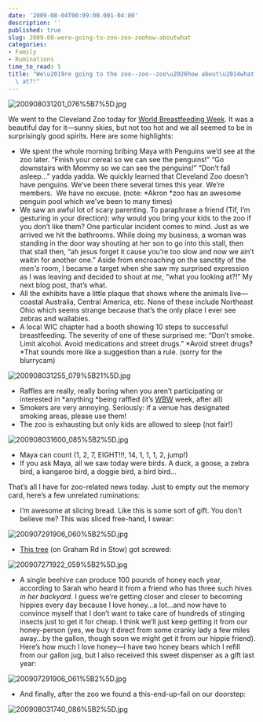 ```yaml
---
date: '2009-08-04T00:09:00.001-04:00'
description: ''
published: true
slug: 2009-08-were-going-to-zoo-zoo-zoohow-aboutwhat
categories:
- Family
- Ruminations
time_to_read: 5
title: "We\u2019re going to the zoo--zoo--zoo\u2026how about\u2014what are you looking\
  \ at?!"
---
```



![200908031201_076%5B7%5D.jpg](200908031201_076%5B7%5D.jpg)

We went to the Cleveland Zoo today for [World Breastfeeding Week](http://worldbreastfeedingweek.org/). It was a beautiful day for it—sunny skies, but not too hot and we all seemed to be in surprisingly good spirits. Here are some highlights:  <ul>   <li>We spent the whole morning bribing Maya with Penguins we’d see at the zoo later. “Finish your cereal so we can see the penguins!” “Go downstairs with Mommy so we can see the penguins!” “Don’t fall asleep…” yadda yadda. We quickly learned that Cleveland Zoo doesn’t have penguins. We’ve been there several times this year. We’re members.&#160; We have no excuse. (note: *Akron *zoo has an awesome penguin pool which we’ve been to many times) </li>    <li>We saw an awful lot of scary parenting. To paraphrase a friend (Tif, I’m gesturing in your direction): why would you bring your kids to the zoo if you don’t like them? One particular incident comes to mind. Just as we arrived we hit the bathrooms. While doing my business, a woman was standing in the door way shouting at her son to go into this stall, then that stall then, “ah jesus forget it cause you’re too slow and now we ain’t waitin for another one.” Aside from encroaching on the sanctity of the *men's* room, I became a target when she saw my surprised expression as I was leaving and decided to shout at *me*, “what you looking at?!” My next blog post, that’s what. </li>    <li>All the exhibits have a little plaque that shows where the animals live—coastal Australia, Central America, etc. None of these include Northeast Ohio which seems strange because that’s the only place I ever see zebras and wallabies. </li>    <li>A local WIC chapter had a booth showing 10 steps to successful breastfeeding. The severity of one of these surprised me: “Don’t smoke. Limit alcohol. Avoid medications and street drugs.” *Avoid street drugs? *That sounds more like a suggestion than a rule. (sorry for the blurrycam) </li> </ul>

![200908031255_079%5B21%5D.jpg](200908031255_079%5B21%5D.jpg)   <ul>   <li>Raffles are really, really boring when you aren’t participating or interested in *anything *being raffled (it’s [WBW](http://worldbreastfeedingweek.org/) week, after all) </li>    <li>Smokers are very annoying. Seriously: if a venue has designated smoking areas, please use them! </li>    <li>The zoo is exhausting but only kids are allowed to sleep (not fair!) </li> </ul>

![200908031600_085%5B2%5D.jpg](200908031600_085%5B2%5D.jpg)   <ul>   <li>Maya can count (1, 2, 7, EIGHT!!!, 14, 1, 1, 1, 2, jump!) </li>    <li>If you ask Maya, all we saw today were birds. A duck, a goose, a zebra bird, a kangaroo bird, a doggie bird, a bird bird… </li> </ul>

That’s all I have for zoo-related news today. Just to empty out the memory card, here’s a few unrelated ruminations:  <ul>   <li>I’m awesome at slicing bread. Like this is some sort of gift. You don’t believe me? This was sliced free-hand, I swear: </li> </ul>

![200907291906_060%5B2%5D.jpg](200907291906_060%5B2%5D.jpg)   <ul>   <li>[This tree](http://maps.google.com/maps?f=q&amp;source=s_q&amp;hl=en&amp;geocode=&amp;q=&amp;gl=us&amp;ie=UTF8&amp;ll=41.166306,-81.395806&amp;spn=0,359.989067&amp;t=h&amp;z=17&amp;layer=c&amp;cbll=41.166309,-81.395928&amp;panoid=8T8JJUBAggRZ738GKR5hZQ&amp;cbp=12,66.99,,0,-11.52) (on Graham Rd in Stow) got screwed: </li> </ul>

![200907271922_059%5B2%5D.jpg](200907271922_059%5B2%5D.jpg)   <ul>   <li>A single beehive can produce 100 pounds of honey each year, according to Sarah who heard it from a friend who has three such hives *in her backyard*. I guess we’re getting closer and closer to becoming hippies every day because I love honey…a lot…and now have to convince myself that I don’t want to take care of hundreds of stinging insects just to get it for cheap. I think we’ll just keep getting it from our honey-person (yes, we buy it direct from some cranky lady a few miles away…by the gallon, though soon we might get it from our hippie friend). Here’s how much I love honey—I have two honey bears which I refill from our gallon jug, but I also received this sweet dispenser as a gift last year: </li> </ul>

![200907291906_061%5B2%5D.jpg](200907291906_061%5B2%5D.jpg)   <ul>   <li>And finally, after the zoo we found a this-end-up-fail on our doorstep: </li> </ul>

![200908031740_086%5B2%5D.jpg](200908031740_086%5B2%5D.jpg)